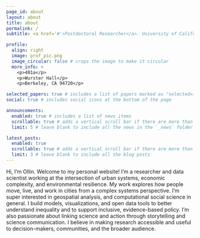 ```yaml
---
page_id: about
layout: about
title: about
permalink: /
subtitle: <a href='#'>Postdoctoral Researcher</a>. University of California, Berkeley

profile:
  align: right
  image: prof_pic.png
  image_circular: false # crops the image to make it circular
  more_info: >
    <p>401a</p>
    <p>Wurster Hall</p>
    <p>Berkeley, CA 94720</p>

selected_papers: true # includes a list of papers marked as "selected={true}"
social: true # includes social icons at the bottom of the page

announcements:
  enabled: true # includes a list of news items
  scrollable: true # adds a vertical scroll bar if there are more than 3 news items
  limit: 5 # leave blank to include all the news in the `_news` folder

latest_posts:
  enabled: true
  scrollable: true # adds a vertical scroll bar if there are more than 3 new posts items
  limit: 3 # leave blank to include all the blog posts
---
```


Hi, I’m Ollin. Welcome to my personal website! I’m a researcher and data scientist working at the intersection of urban systems, economic complexity, and environmental resilience. My work explores how people move, live, and work in cities from a complex systems perspective. I’m super interested in geospatial analysis, and computational social science in general. I build models, visualizations, and open data tools to better understand inequality and to support inclusive, evidence-based policy. I’m also passionate about linking science and action through storytelling and science communication. I believe in making research accessible and useful to decision-makers, communities, and the broader audience.
